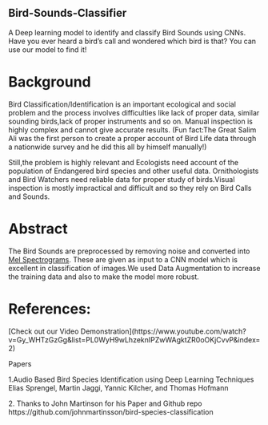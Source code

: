 ## Bird-Sounds-Classifier
A Deep learning model to identify and classify Bird Sounds using CNNs.
Have you ever heard a bird’s call and wondered which bird is that? You can use our model to find it!

# Background
Bird Classification/Identification is an important ecological and social problem and the process involves
difficulties like lack of proper data, similar sounding birds,lack of proper instruments and so on. Manual
inspection is highly complex and cannot give accurate results.                                                 (Fun fact:The Great Salim Ali was the first 
person to create a proper account of Bird Life data through a nationwide survey and he did this all by himself manually!)
<p>Still,the problem is highly relevant and Ecologists need account of the population of Endangered bird species and other useful data. Ornithologists and Bird Watchers need reliable data for proper study of birds.Visual inspection is mostly impractical and difficult and so they rely on Bird Calls and Sounds.

# Abstract
The Bird Sounds are preprocessed by removing noise and converted into [Mel Spectrograms](https://en.wikipedia.org/wiki/Mel-frequency_cepstrum). These are given as input to a CNN model which is excellent in classification of images.We used Data Augmentation to increase the training data and also to make the model more robust.  


# References:
<p> [Check out our Video Demonstration](https://www.youtube.com/watch?v=Gy_WHTzGzGg&list=PL0WyH9wLhzeknIPZwWAgktZR0oOKjCvvP&index=2)</p>
<p>Papers</p>
<p>1.Audio Based Bird Species Identification using
Deep Learning Techniques
Elias Sprengel, Martin Jaggi, Yannic Kilcher, and Thomas Hofmann</p>
</p>2. Thanks to John Martinson for his Paper and Github repo https://github.com/johnmartinsson/bird-species-classification</p>
